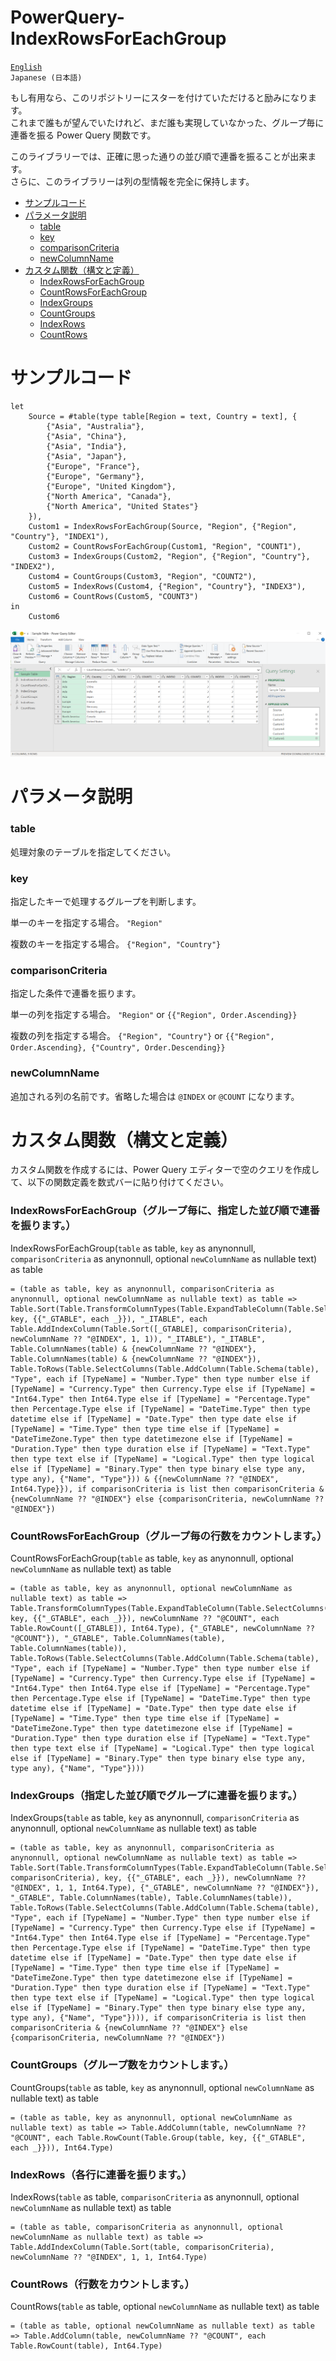 # PowerQuery-IndexRowsForEachGroup

[`English`](https://github.com/takeyamajp/PowerQuery-IndexRowsForEachGroup)  
`Japanese (日本語)`

もし有用なら、このリポジトリーにスターを付けていただけると励みになります。   
これまで誰もが望んでいたけれど、まだ誰も実現していなかった、グループ毎に連番を振る Power Query 関数です。

このライブラリーでは、正確に思った通りの並び順で連番を振ることが出来ます。  
さらに、このライブラリーは列の型情報を完全に保持します。

- [サンプルコード](#サンプルコード)
- [パラメータ説明](#パラメータ説明)
  - [table](#table)
  - [key](#key)
  - [comparisonCriteria](#comparisoncriteria)
  - [newColumnName](#newcolumnname)
- [カスタム関数（構文と定義）](#カスタム関数構文と定義)
  - [IndexRowsForEachGroup](#indexrowsforeachgroupグループ毎に指定した並び順で連番を振ります)
  - [CountRowsForEachGroup](#countrowsforeachgroupグループ毎の行数をカウントします)
  - [IndexGroups](#indexgroups指定した並び順でグループに連番を振ります)
  - [CountGroups](#countgroupsグループ数をカウントします)
  - [IndexRows](#indexrows各行に連番を振ります)
  - [CountRows](#countrows行数をカウントします)

# サンプルコード
~~~
let
    Source = #table(type table[Region = text, Country = text], {
        {"Asia", "Australia"}, 
        {"Asia", "China"}, 
        {"Asia", "India"}, 
        {"Asia", "Japan"}, 
        {"Europe", "France"}, 
        {"Europe", "Germany"}, 
        {"Europe", "United Kingdom"}, 
        {"North America", "Canada"}, 
        {"North America", "United States"}
    }),
    Custom1 = IndexRowsForEachGroup(Source, "Region", {"Region", "Country"}, "INDEX1"),
    Custom2 = CountRowsForEachGroup(Custom1, "Region", "COUNT1"),
    Custom3 = IndexGroups(Custom2, "Region", {"Region", "Country"}, "INDEX2"),
    Custom4 = CountGroups(Custom3, "Region", "COUNT2"),
    Custom5 = IndexRows(Custom4, {"Region", "Country"}, "INDEX3"),
    Custom6 = CountRows(Custom5, "COUNT3")
in
    Custom6
~~~
![Sample Image](sample.png)

# パラメータ説明
### table
処理対象のテーブルを指定してください。

### key
指定したキーで処理するグループを判断します。

単一のキーを指定する場合。
`"Region"`

複数のキーを指定する場合。
`{"Region", "Country"}`

### comparisonCriteria
指定した条件で連番を振ります。

単一の列を指定する場合。
`"Region"` or `{{"Region", Order.Ascending}}`

複数の列を指定する場合。
`{"Region", "Country"}` or `{{"Region", Order.Ascending}, {"Country", Order.Descending}}`

### newColumnName
追加される列の名前です。省略した場合は `@INDEX` or `@COUNT` になります。


# カスタム関数（構文と定義）
カスタム関数を作成するには、Power Query エディターで空のクエリを作成して、以下の関数定義を数式バーに貼り付けてください。

### IndexRowsForEachGroup（グループ毎に、指定した並び順で連番を振ります。）
IndexRowsForEachGroup(`table` as table, `key` as anynonnull, `comparisonCriteria` as anynonnull, optional `newColumnName` as nullable text) as table
~~~
= (table as table, key as anynonnull, comparisonCriteria as anynonnull, optional newColumnName as nullable text) as table => Table.Sort(Table.TransformColumnTypes(Table.ExpandTableColumn(Table.SelectColumns(Table.AddColumn(Table.Group(table, key, {{"_GTABLE", each _}}), "_ITABLE", each Table.AddIndexColumn(Table.Sort([_GTABLE], comparisonCriteria), newColumnName ?? "@INDEX", 1, 1)), "_ITABLE"), "_ITABLE", Table.ColumnNames(table) & {newColumnName ?? "@INDEX"}, Table.ColumnNames(table) & {newColumnName ?? "@INDEX"}), Table.ToRows(Table.SelectColumns(Table.AddColumn(Table.Schema(table), "Type", each if [TypeName] = "Number.Type" then type number else if [TypeName] = "Currency.Type" then Currency.Type else if [TypeName] = "Int64.Type" then Int64.Type else if [TypeName] = "Percentage.Type" then Percentage.Type else if [TypeName] = "DateTime.Type" then type datetime else if [TypeName] = "Date.Type" then type date else if [TypeName] = "Time.Type" then type time else if [TypeName] = "DateTimeZone.Type" then type datetimezone else if [TypeName] = "Duration.Type" then type duration else if [TypeName] = "Text.Type" then type text else if [TypeName] = "Logical.Type" then type logical else if [TypeName] = "Binary.Type" then type binary else type any, type any), {"Name", "Type"})) & {{newColumnName ?? "@INDEX", Int64.Type}}), if comparisonCriteria is list then comparisonCriteria & {newColumnName ?? "@INDEX"} else {comparisonCriteria, newColumnName ?? "@INDEX"})
~~~

### CountRowsForEachGroup（グループ毎の行数をカウントします。）
CountRowsForEachGroup(`table` as table, `key` as anynonnull, optional `newColumnName` as nullable text) as table
~~~
= (table as table, key as anynonnull, optional newColumnName as nullable text) as table => Table.TransformColumnTypes(Table.ExpandTableColumn(Table.SelectColumns(Table.AddColumn(Table.Group(table, key, {{"_GTABLE", each _}}), newColumnName ?? "@COUNT", each Table.RowCount([_GTABLE]), Int64.Type), {"_GTABLE", newColumnName ?? "@COUNT"}), "_GTABLE", Table.ColumnNames(table), Table.ColumnNames(table)), Table.ToRows(Table.SelectColumns(Table.AddColumn(Table.Schema(table), "Type", each if [TypeName] = "Number.Type" then type number else if [TypeName] = "Currency.Type" then Currency.Type else if [TypeName] = "Int64.Type" then Int64.Type else if [TypeName] = "Percentage.Type" then Percentage.Type else if [TypeName] = "DateTime.Type" then type datetime else if [TypeName] = "Date.Type" then type date else if [TypeName] = "Time.Type" then type time else if [TypeName] = "DateTimeZone.Type" then type datetimezone else if [TypeName] = "Duration.Type" then type duration else if [TypeName] = "Text.Type" then type text else if [TypeName] = "Logical.Type" then type logical else if [TypeName] = "Binary.Type" then type binary else type any, type any), {"Name", "Type"})))
~~~

### IndexGroups（指定した並び順でグループに連番を振ります。）
IndexGroups(`table` as table, `key` as anynonnull, `comparisonCriteria` as anynonnull, optional `newColumnName` as nullable text) as table
~~~
= (table as table, key as anynonnull, comparisonCriteria as anynonnull, optional newColumnName as nullable text) as table => Table.Sort(Table.TransformColumnTypes(Table.ExpandTableColumn(Table.SelectColumns(Table.AddIndexColumn(Table.Group(Table.Sort(table, comparisonCriteria), key, {{"_GTABLE", each _}}), newColumnName ?? "@INDEX", 1, 1, Int64.Type), {"_GTABLE", newColumnName ?? "@INDEX"}), "_GTABLE", Table.ColumnNames(table), Table.ColumnNames(table)), Table.ToRows(Table.SelectColumns(Table.AddColumn(Table.Schema(table), "Type", each if [TypeName] = "Number.Type" then type number else if [TypeName] = "Currency.Type" then Currency.Type else if [TypeName] = "Int64.Type" then Int64.Type else if [TypeName] = "Percentage.Type" then Percentage.Type else if [TypeName] = "DateTime.Type" then type datetime else if [TypeName] = "Date.Type" then type date else if [TypeName] = "Time.Type" then type time else if [TypeName] = "DateTimeZone.Type" then type datetimezone else if [TypeName] = "Duration.Type" then type duration else if [TypeName] = "Text.Type" then type text else if [TypeName] = "Logical.Type" then type logical else if [TypeName] = "Binary.Type" then type binary else type any, type any), {"Name", "Type"}))), if comparisonCriteria is list then comparisonCriteria & {newColumnName ?? "@INDEX"} else {comparisonCriteria, newColumnName ?? "@INDEX"})
~~~

### CountGroups（グループ数をカウントします。）
CountGroups(`table` as table, `key` as anynonnull, optional `newColumnName` as nullable text) as table
~~~
= (table as table, key as anynonnull, optional newColumnName as nullable text) as table => Table.AddColumn(table, newColumnName ?? "@COUNT", each Table.RowCount(Table.Group(table, key, {{"_GTABLE", each _}})), Int64.Type)
~~~

### IndexRows（各行に連番を振ります。）
IndexRows(`table` as table, `comparisonCriteria` as anynonnull, optional `newColumnName` as nullable text) as table
~~~
= (table as table, comparisonCriteria as anynonnull, optional newColumnName as nullable text) as table => Table.AddIndexColumn(Table.Sort(table, comparisonCriteria), newColumnName ?? "@INDEX", 1, 1, Int64.Type)
~~~

### CountRows（行数をカウントします。）
CountRows(`table` as table, optional `newColumnName` as nullable text) as table
~~~
= (table as table, optional newColumnName as nullable text) as table => Table.AddColumn(table, newColumnName ?? "@COUNT", each Table.RowCount(table), Int64.Type)
~~~

